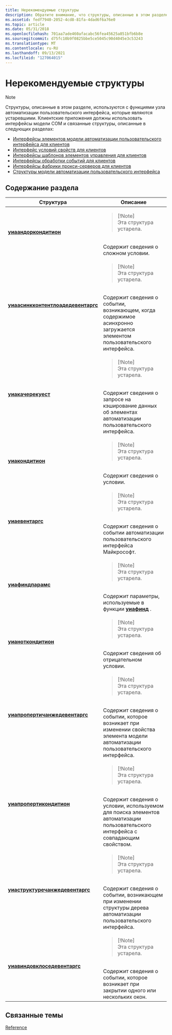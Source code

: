 ```yaml
---
title: Нерекомендуемые структуры
description: Обратите внимание, что структуры, описанные в этом разделе, используются с функциями узла автоматизации пользовательского интерфейса, которые являются устаревшими.
ms.assetid: fedf7940-2052-4cd8-81fa-4dad6f6a76e0
ms.topic: article
ms.date: 05/31/2018
ms.openlocfilehash: 701aa7ade460afacabc56fea45625a851bfb6b8e
ms.sourcegitcommit: d75fc10b9f0825bbe5ce5045c90d4045e3c53243
ms.translationtype: MT
ms.contentlocale: ru-RU
ms.lasthandoff: 09/13/2021
ms.locfileid: "127064015"
---
```

# <a name="deprecated-structures"></a>Нерекомендуемые структуры

> [!Note]  
> Структуры, описанные в этом разделе, используются с функциями узла автоматизации пользовательского интерфейса, которые являются устаревшими. Клиентские приложения должны использовать интерфейсы модели COM и связанные структуры, описанные в следующих разделах:
>
> -   [Интерфейсы элементов модели автоматизации пользовательского интерфейса для клиентов](uiauto-entry-uiautoclientinterfaces.md)
> -   [Интерфейс условий свойств для клиентов](uiauto-client-propconditioninterfaces.md)
> -   [Интерфейсы шаблонов элементов управления для клиентов](uiauto-client-controlpatterninterfaces.md)
> -   [Интерфейсы обработки событий для клиентов](uiauto-client-eventhandlinginterfaces.md)
> -   [Интерфейсы фабрики прокси-серверов для клиентов](uiauto-client-proxyfactoryinterfaces.md)
> -   [Структуры модели автоматизации пользовательского интерфейса](uiauto-entry-structures.md)

 

## <a name="in-this-section"></a>Содержание раздела




| Структура | Описание | 
|-----------|-------------|
| <a href="/windows/desktop/api/UIAutomationCoreApi/ns-uiautomationcoreapi-uiaandorcondition"><strong>уиаандоркондитион</strong></a><br /> | <blockquote>[!Note]<br />Эта структура устарела.</blockquote><br /> Содержит сведения о сложном условии.<br /> | 
| <a href="/windows/desktop/api/UIAutomationCoreApi/ns-uiautomationcoreapi-uiaasynccontentloadedeventargs"><strong>уиаасинкконтентлоадедевентаргс</strong></a><br /> | <blockquote>[!Note]<br />Эта структура устарела.</blockquote><br /> Содержит сведения о событии, возникающем, когда содержимое асинхронно загружается элементом пользовательского интерфейса.<br /> | 
| <a href="/windows/desktop/api/UIAutomationCoreApi/ns-uiautomationcoreapi-uiacacherequest"><strong>уиакачерекуест</strong></a><br /> | <blockquote>[!Note]<br />Эта структура устарела.</blockquote><br /> Содержит сведения о запросе на кэширование данных об элементах автоматизации пользовательского интерфейса.<br /> | 
| <a href="/windows/desktop/api/UIAutomationCoreApi/ns-uiautomationcoreapi-uiacondition"><strong>уиакондитион</strong></a><br /> | <blockquote>[!Note]<br />Эта структура устарела.</blockquote><br /> Содержит сведения о условии.<br /> | 
| <a href="/windows/desktop/api/UIAutomationCoreApi/ns-uiautomationcoreapi-uiaeventargs"><strong>уиаевентаргс</strong></a><br /> | <blockquote>[!Note]<br />Эта структура устарела.</blockquote><br /> Содержит сведения о событии автоматизации пользовательского интерфейса Майкрософт.<br /> | 
| <a href="/windows/desktop/api/UIAutomationCoreApi/ns-uiautomationcoreapi-uiafindparams"><strong>уиафиндпарамс</strong></a><br /> | <blockquote>[!Note]<br />Эта структура устарела.</blockquote><br /> Содержит параметры, используемые в функции <a href="/windows/desktop/api/UIAutomationCoreApi/nf-uiautomationcoreapi-uiafind"><strong>уиафинд</strong></a> .<br /> | 
| <a href="/windows/desktop/api/UIAutomationCoreApi/ns-uiautomationcoreapi-uianotcondition"><strong>уианоткондитион</strong></a><br /> | <blockquote>[!Note]<br />Эта структура устарела.</blockquote><br /> Содержит сведения об отрицательном условии.<br /> | 
| <a href="/windows/desktop/api/UIAutomationCoreApi/ns-uiautomationcoreapi-uiapropertychangedeventargs"><strong>уиапропертичанжедевентаргс</strong></a><br /> | <blockquote>[!Note]<br />Эта структура устарела.</blockquote><br /> Содержит сведения о событии, которое возникает при изменении свойства элемента модели автоматизации пользовательского интерфейса.<br /> | 
| <a href="/windows/desktop/api/UIAutomationCoreApi/ns-uiautomationcoreapi-uiapropertycondition"><strong>уиапропертикондитион</strong></a><br /> | <blockquote>[!Note]<br />Эта структура устарела.</blockquote><br /> Содержит сведения о условии, используемом для поиска элементов автоматизации пользовательского интерфейса с совпадающим свойством.<br /> | 
| <a href="/windows/desktop/api/UIAutomationCoreApi/ns-uiautomationcoreapi-uiastructurechangedeventargs"><strong>уиаструктуречанжедевентаргс</strong></a><br /> | <blockquote>[!Note]<br />Эта структура устарела.</blockquote><br /> Содержит сведения о событии, возникающем при изменении структуры дерева автоматизации пользовательского интерфейса.<br /> | 
| <a href="/windows/desktop/api/UIAutomationCoreApi/ns-uiautomationcoreapi-uiawindowclosedeventargs"><strong>уиавиндовклоседевентаргс</strong></a><br /> | <blockquote>[!Note]<br />Эта структура устарела.</blockquote><br /> Содержит сведения о событии, которое возникает при закрытии одного или нескольких окон.<br /> | 




 

## <a name="related-topics"></a>Связанные темы

<dl> <dt>

[Reference](entry-uiautocore-ref.md)
</dt> </dl>

 

 





